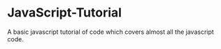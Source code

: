 # JavaScript-Tutorial
A basic javascript tutorial of code which covers almost all the javascript code.
